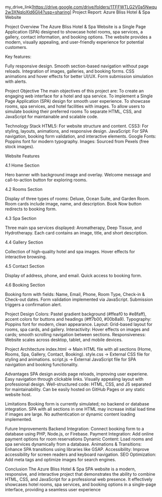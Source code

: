 my_drive_link[https://drive.google.com/drive/folders/1TFFWTLG2V0a5Nwqu2w3XNqloXld6Glj4?usp=sharing]
Project Report: Azure Bliss Hotel & Spa Website

Project Overview
The Azure Bliss Hotel & Spa Website is a Single Page Application (SPA) designed to showcase hotel rooms, spa services, a gallery, contact information, and booking options. The website provides a modern, visually appealing, and user-friendly experience for potential customers.

Key features:

Fully responsive design. Smooth section-based navigation without page reloads. Integration of images, galleries, and booking forms. CSS animations and hover effects for better UI/UX. Form submission simulation with alerts.

Project Objective
The main objectives of this project are: To create an engaging web interface for a hotel and spa service. To implement a Single Page Application (SPA) design for smooth user experience. To showcase rooms, spa services, and hotel facilities with images. To allow users to simulate booking their preferred rooms To separate HTML, CSS, and JavaScript for maintainable and scalable code.

Technology Stack
HTML5: For website structure and content. CSS3: For styling, layouts, animations, and responsive design. JavaScript: For SPA navigation, booking form validation, and interactive elements. Google Fonts: Poppins font for modern typography. Images: Sourced from Pexels (free stock images).

Website Features

4.1 Home Section

Hero banner with background image and overlay. Welcome message and call-to-action button for exploring rooms.

4.2 Rooms Section

Display of three types of rooms: Deluxe, Ocean Suite, and Garden Room. Room cards include image, name, and description. Book Now button redirects to booking form.

4.3 Spa Section

Three main spa services displayed: Aromatherapy, Deep Tissue, and Hydrotherapy. Each card contains an image, title, and short description.

4.4 Gallery Section

Collection of high-quality hotel and spa images. Hover effects for interactive browsing.

4.5 Contact Section

Display of address, phone, and email. Quick access to booking form.

4.6 Booking Section

Booking form with fields: Name, Email, Phone, Room Type, Check-in & Check-out dates. Form validation implemented via JavaScript. Submission triggers a confirmation alert.

Project Design
Colors: Pastel gradient background (#ffeaf0 to #e8faff), accent colors for buttons and headings (#ff7b00, #00b8a9). Typography: Poppins font for modern, clean appearance. Layout: Grid-based layout for rooms, spa cards, and gallery. Interactivity: Hover effects on images and cards; smooth scrolling navigation between sections. Responsiveness: Website scales across desktop, tablet, and mobile devices.

Project Architecture
index.html → Main HTML file with all sections (Home, Rooms, Spa, Gallery, Contact, Booking). style.css → External CSS file for styling and animations. script.js → External JavaScript file for SPA navigation and booking functionality.

Advantages
SPA design avoids page reloads, improving user experiene. Easy navigation through clickable links. Visually appealing layout with professional design. Well-structured code: HTML, CSS, and JS separated for maintainability. Can be easily hosted on GitHub Pages or any static website host.

Limitations
Booking form is currently simulated; no backend or database integration. SPA with all sections in one HTML may increase initial load time if images are large. No authentication or dynamic content loading implemented.

Future Improvements
Backend Integration: Connect booking form to a database using PHP, Node.js, or Firebase. Payment Integration: Add online payment options for room reservations Dynamic Content: Load rooms and spa services dynamically from a database. Animations & Transitions: Enhance SPA transitions using libraries like GSAP. Accessibility: Improve accessibility for screen readers and keyboard navigation. SEO Optimization: Add meta tags and optimize images for search engines.

Conclusion
The Azure Bliss Hotel & Spa SPA website is a modern, responsive, and interactive project that demonstrates the ability to combine HTML, CSS, and JavaScript for a professional web presence. It effectively showcases hotel rooms, spa services, and booking options in a single-page interface, providing a seamless user experience
